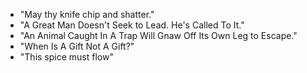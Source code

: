 * "May thy knife chip and shatter."
* "A Great Man Doesn't Seek to Lead. He's Called To It."
* "An Animal Caught In A Trap Will Gnaw Off Its Own Leg to Escape."
* "When Is A Gift Not A Gift?"
* "This spice must flow"
